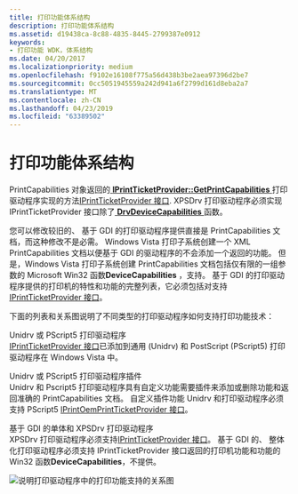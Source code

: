 ```yaml
---
title: 打印功能体系结构
description: 打印功能体系结构
ms.assetid: d19438ca-8c88-4835-8445-2799387e0912
keywords:
- 打印功能 WDK，体系结构
ms.date: 04/20/2017
ms.localizationpriority: medium
ms.openlocfilehash: f9102e16108f775a56d438b3be2aea97396d2be7
ms.sourcegitcommit: 0cc5051945559a242d941a6f2799d161d8eba2a7
ms.translationtype: MT
ms.contentlocale: zh-CN
ms.lasthandoff: 04/23/2019
ms.locfileid: "63389502"
---
```

# <a name="print-capabilities-architecture"></a>打印功能体系结构


PrintCapabilities 对象返回的[ **IPrintTicketProvider::GetPrintCapabilities** ](https://msdn.microsoft.com/library/windows/hardware/ff554365)打印驱动程序实现的方法[IPrintTicketProvider 接口](https://msdn.microsoft.com/library/windows/hardware/ff554375). XPSDrv 打印驱动程序必须实现 IPrintTicketProvider 接口除了[ **DrvDeviceCapabilities** ](https://msdn.microsoft.com/library/windows/hardware/ff548539)函数。

您可以修改较旧的、 基于 GDI 的打印驱动程序提供直接是 PrintCapabilities 文档，而这种修改不是必需。 Windows Vista 打印子系统创建一个 XML PrintCapabilities 文档以便基于 GDI 的驱动程序的不会添加一个返回的功能。 但是，Windows Vista 打印子系统创建 PrintCapabilities 文档包括仅有限的一组参数的 Microsoft Win32 函数**DeviceCapabilities** ，支持。 基于 GDI 的打印驱动程序提供的打印机的特性和功能的完整列表，它必须包括对支持[IPrintTicketProvider 接口](https://msdn.microsoft.com/library/windows/hardware/ff554375)。

下面的列表和关系图说明了不同类型的打印驱动程序如何支持打印功能技术：

<a href="" id="unidrv-or-pscript5-print-driver"></a>Unidrv 或 PScript5 打印驱动程序  
[IPrintTicketProvider 接口](https://msdn.microsoft.com/library/windows/hardware/ff554375)已添加到通用 (Unidrv) 和 PostScript (PScript5) 打印驱动程序在 Windows Vista 中。

<a href="" id="unidrv-or-pscript5-print-driver-plug-in"></a>Unidrv 或 PScript5 打印驱动程序插件  
Unidrv 和 Pscript5 打印驱动程序具有自定义功能需要插件来添加或删除功能和返回准确的 PrintCapabilities 文档。 自定义插件功能 Unidrv 和打印驱动程序必须支持 PScript5 [IPrintOemPrintTicketProvider 接口](https://msdn.microsoft.com/library/windows/hardware/ff553174)。

<a href="" id="-monolithic-gdi-based-and-xpsdrv-print-drivers"></a> 基于 GDI 的单体和 XPSDrv 打印驱动程序  
XPSDrv 打印驱动程序必须支持[IPrintTicketProvider 接口](https://msdn.microsoft.com/library/windows/hardware/ff554375)。 基于 GDI 的、 整体化打印驱动程序必须支持 IPrintTicketProvider 接口返回的打印机功能和功能的 Win32 函数**DeviceCapabilities**，不提供。

![说明打印驱动程序中的打印功能支持的关系图](images/ptpcarch1.gif)

 

 





